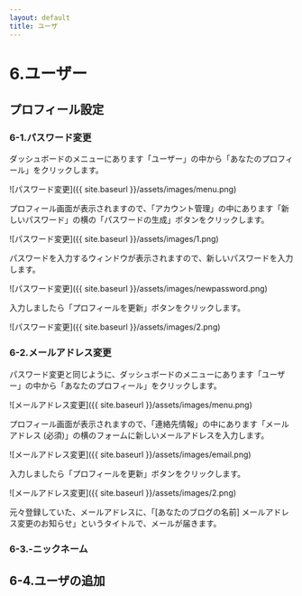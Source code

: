 ```yaml
---
layout: default
title: ユーザ
---
```

# 6.ユーザー

## プロフィール設定

### 6-1.パスワード変更

ダッシュボードのメニューにあります「ユーザー」の中から「あなたのプロフィール」をクリックします。

![パスワード変更]({{ site.baseurl }}/assets/images/menu.png)

プロフィール画面が表示されますので、「アカウント管理」の中にあります「新しいパスワード」の横の「パスワードの生成」ボタンをクリックします。

![パスワード変更]({{ site.baseurl }}/assets/images/1.png)

パスワードを入力するウィンドウが表示されますので、新しいパスワードを入力します。

![パスワード変更]({{ site.baseurl }}/assets/images/newpassword.png)

入力しましたら「プロフィールを更新」ボタンをクリックします。

![パスワード変更]({{ site.baseurl }}/assets/images/2.png)


### 6-2.メールアドレス変更

パスワード変更と同じように、ダッシュボードのメニューにあります「ユーザー」の中から「あなたのプロフィール」をクリックします。

![メールアドレス変更]({{ site.baseurl }}/assets/images/menu.png)

プロフィール画面が表示されますので、「連絡先情報」の中にあります「メールアドレス (必須)」の横のフォームに新しいメールアドレスを入力します。

![メールアドレス変更]({{ site.baseurl }}/assets/images/email.png)

入力しましたら「プロフィールを更新」ボタンをクリックします。

![メールアドレス変更]({{ site.baseurl }}/assets/images/2.png)

元々登録していた、メールアドレスに、「[あなたのブログの名前] メールアドレス変更のお知らせ」というタイトルで、メールが届きます。


### 6-3.-ニックネーム

## 6-4.ユーザの追加
